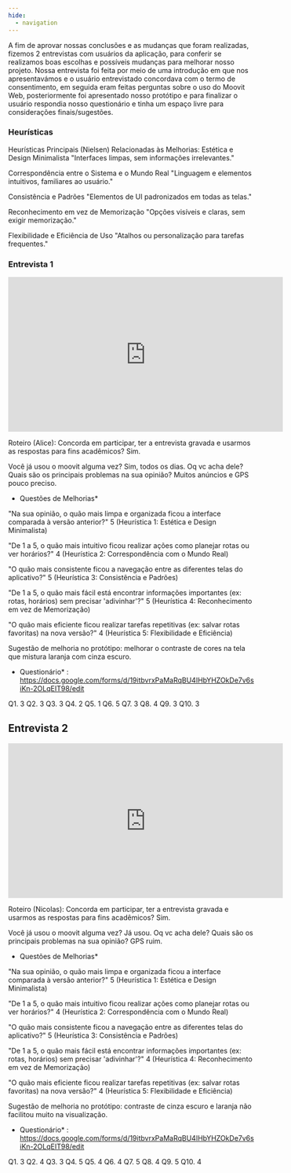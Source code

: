 ```yaml
---
hide:
  - navigation
---
```



A fim de aprovar nossas conclusões e as mudanças que foram realizadas, fizemos 2 entrevistas com usuários da aplicação, para conferir se realizamos boas escolhas e possíveis mudanças para melhorar nosso projeto. Nossa entrevista foi feita por meio de uma introdução em que nos apresentavámos e o usuário entrevistado concordava com o termo de consentimento, em seguida eram feitas perguntas sobre o uso do Moovit Web, posteriormente foi apresentado nosso protótipo e para finalizar o usuário respondia nosso questionário e tinha um espaço livre para considerações finais/sugestões.

### Heurísticas 

Heurísticas Principais (Nielsen) Relacionadas às Melhorias:
Estética e Design Minimalista
"Interfaces limpas, sem informações irrelevantes."

Correspondência entre o Sistema e o Mundo Real
"Linguagem e elementos intuitivos, familiares ao usuário."

Consistência e Padrões
"Elementos de UI padronizados em todas as telas."

Reconhecimento em vez de Memorização
"Opções visíveis e claras, sem exigir memorização."

Flexibilidade e Eficiência de Uso
"Atalhos ou personalização para tarefas frequentes."


### Entrevista 1
<iframe width="560" height="315" src="https://www.youtube.com/embed/XrJzSl6jlzA?si=WE-DLjyUzGkcWHQl" title="YouTube video player" frameborder="0" allow="accelerometer; autoplay; clipboard-write; encrypted-media; gyroscope; picture-in-picture; web-share" referrerpolicy="strict-origin-when-cross-origin" allowfullscreen></iframe>

Roteiro (Alice): 
Concorda em participar, ter a entrevista gravada e usarmos as respostas para fins acadêmicos? Sim.

Você já usou o moovit alguma vez? Sim, todos os dias.
Oq vc acha dele?
Quais são os principais problemas na sua opinião? Muitos anúncios e GPS pouco preciso.

* Questões de Melhorias*

"Na sua opinião, o quão mais limpa e organizada ficou a interface comparada à versão anterior?" 5
(Heurística 1: Estética e Design Minimalista)


"De 1 a 5, o quão mais intuitivo ficou realizar ações como planejar rotas ou ver horários?" 4
(Heurística 2: Correspondência com o Mundo Real)

"O quão mais consistente ficou a navegação entre as diferentes telas do aplicativo?" 5
(Heurística 3: Consistência e Padrões)

"De 1 a 5, o quão mais fácil está encontrar informações importantes (ex: rotas, horários) sem precisar 'adivinhar'?" 5
(Heurística 4: Reconhecimento em vez de Memorização)

"O quão mais eficiente ficou realizar tarefas repetitivas (ex: salvar rotas favoritas) na nova versão?" 4
(Heurística 5: Flexibilidade e Eficiência)

Sugestão de melhoria no protótipo: melhorar o contraste de cores na tela que mistura laranja com cinza escuro.

* Questionário* : https://docs.google.com/forms/d/19itbvrxPaMaRqBU4IHbYHZOkDe7v6siKn-2OLqEIT98/edit

Q1. 3
Q2. 3
Q3. 3
Q4. 2
Q5. 1
Q6. 5
Q7. 3
Q8. 4
Q9. 3
Q10. 3


## Entrevista 2
<iframe width="560" height="315" src="https://www.youtube.com/embed/HqBPLfvljl8?si=8O-ILWMoeXnRzFAf" title="YouTube video player" frameborder="0" allow="accelerometer; autoplay; clipboard-write; encrypted-media; gyroscope; picture-in-picture; web-share" referrerpolicy="strict-origin-when-cross-origin" allowfullscreen></iframe>

Roteiro (Nicolas):
Concorda em participar, ter a entrevista gravada e usarmos as respostas para fins acadêmicos? Sim.

Você já usou o moovit alguma vez? Já usou.
Oq vc acha dele?
Quais são os principais problemas na sua opinião?  GPS ruim.

* Questões de Melhorias*

"Na sua opinião, o quão mais limpa e organizada ficou a interface comparada à versão anterior?" 5
(Heurística 1: Estética e Design Minimalista)


"De 1 a 5, o quão mais intuitivo ficou realizar ações como planejar rotas ou ver horários?" 4
(Heurística 2: Correspondência com o Mundo Real)

"O quão mais consistente ficou a navegação entre as diferentes telas do aplicativo?" 5
(Heurística 3: Consistência e Padrões)

"De 1 a 5, o quão mais fácil está encontrar informações importantes (ex: rotas, horários) sem precisar 'adivinhar'?" 4
(Heurística 4: Reconhecimento em vez de Memorização)

"O quão mais eficiente ficou realizar tarefas repetitivas (ex: salvar rotas favoritas) na nova versão?" 4
(Heurística 5: Flexibilidade e Eficiência)

Sugestão de melhoria no protótipo: contraste de cinza escuro e laranja não facilitou muito na visualização.

* Questionário* : https://docs.google.com/forms/d/19itbvrxPaMaRqBU4IHbYHZOkDe7v6siKn-2OLqEIT98/edit

Q1. 3
Q2. 4
Q3. 3
Q4. 5
Q5. 4
Q6. 4
Q7. 5
Q8. 4
Q9. 5
Q10. 4
